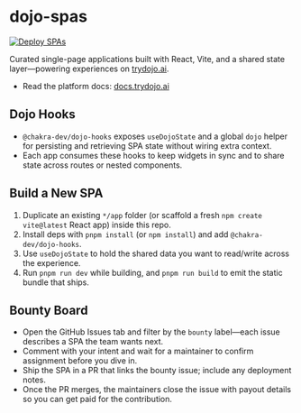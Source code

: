 # dojo-spas

[![Deploy SPAs](https://github.com/Chakra-Network/dojo-spas/actions/workflows/deploy-spas.yml/badge.svg)](https://github.com/Chakra-Network/dojo-spas/actions/workflows/deploy-spas.yml)

Curated single-page applications built with React, Vite, and a shared state layer—powering experiences on [trydojo.ai](https://trydojo.ai/).

- Read the platform docs: [docs.trydojo.ai](https://docs.trydojo.ai/)

## Dojo Hooks
- `@chakra-dev/dojo-hooks` exposes `useDojoState` and a global `dojo` helper for persisting and retrieving SPA state without wiring extra context.
- Each app consumes these hooks to keep widgets in sync and to share state across routes or nested components.

## Build a New SPA
1. Duplicate an existing `*/app` folder (or scaffold a fresh `npm create vite@latest` React app) inside this repo.
2. Install deps with `pnpm install` (or `npm install`) and add `@chakra-dev/dojo-hooks`.
3. Use `useDojoState` to hold the shared data you want to read/write across the experience.
4. Run `pnpm run dev` while building, and `pnpm run build` to emit the static bundle that ships.

## Bounty Board
- Open the GitHub Issues tab and filter by the `bounty` label—each issue describes a SPA the team wants next.
- Comment with your intent and wait for a maintainer to confirm assignment before you dive in.
- Ship the SPA in a PR that links the bounty issue; include any deployment notes.
- Once the PR merges, the maintainers close the issue with payout details so you can get paid for the contribution.
